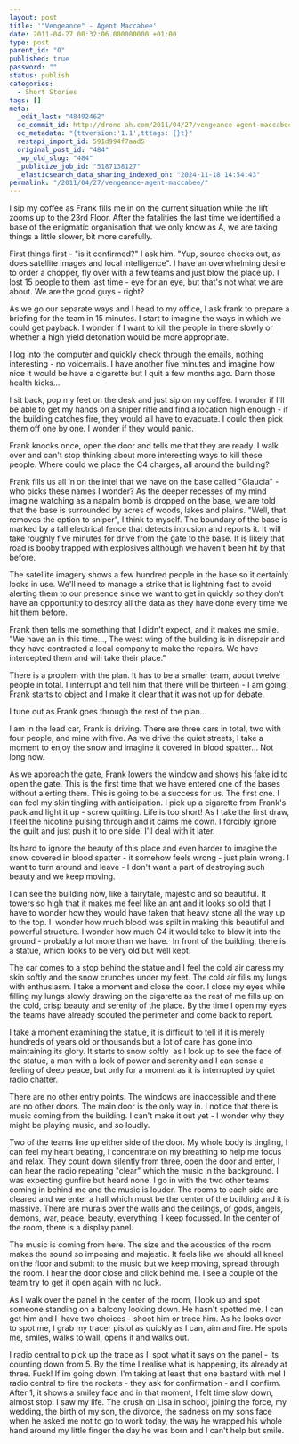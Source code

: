 ```yaml
---
layout: post
title: '"Vengeance" - Agent Maccabee'
date: 2011-04-27 00:32:06.000000000 +01:00
type: post
parent_id: "0"
published: true
password: ""
status: publish
categories:
  - Short Stories
tags: []
meta:
  _edit_last: "48492462"
  oc_commit_id: http://drone-ah.com/2011/04/27/vengeance-agent-maccabee/1303860729
  oc_metadata: "{ttversion:'1.1',tttags: {}t}"
  restapi_import_id: 591d994f7aad5
  original_post_id: "484"
  _wp_old_slug: "484"
  _publicize_job_id: "5187138127"
  _elasticsearch_data_sharing_indexed_on: "2024-11-18 14:54:43"
permalink: "/2011/04/27/vengeance-agent-maccabee/"
---
```


I sip my coffee as Frank fills me in on the current situation while the lift
zooms up to the 23rd Floor. After the fatalities the last time we identified a
base of the enigmatic organisation that we only know as A, we are taking things
a little slower, bit more carefully.

First things first - "is it confirmed?" I ask him. "Yup, source checks out, as
does satellite images and local intelligence". I have an overwhelming desire to
order a chopper, fly over with a few teams and just blow the place up. I lost 15
people to them last time - eye for an eye, but that's not what we are about. We
are the good guys - right?

As we go our separate ways and I head to my office, I ask frank to prepare a
briefing for the team in 15 minutes. I start to imagine the ways in which we
could get payback. I wonder if I want to kill the people in there slowly or
whether a high yield detonation would be more appropriate.

I log into the computer and quickly check through the emails, nothing
interesting - no voicemails. I have another five minutes and imagine how nice it
would be have a cigarette but I quit a few months ago. Darn those health
kicks...

<!-- more -->

I sit back, pop my feet on the desk and just sip on my coffee. I wonder if I'll
be able to get my hands on a sniper rifle and find a location high enough - if
the building catches fire, they would all have to evacuate. I could then pick
them off one by one. I wonder if they would panic.

Frank knocks once, open the door and tells me that they are ready. I walk over
and can't stop thinking about more interesting ways to kill these people. Where
could we place the C4 charges, all around the building?

Frank fills us all in on the intel that we have on the base called "Glaucia" -
who picks these names I wonder? As the deeper recesses of my mind imagine
watching as a napalm bomb is dropped on the base, we are told that the base is
surrounded by acres of woods, lakes and plains. "Well, that removes the option
to sniper", I think to myself. The boundary of the base is marked by a tall
electrical fence that detects intrusion and reports it. It will take roughly
five minutes for drive from the gate to the base. It is likely that road is
booby trapped with explosives although we haven't been hit by that before.

The satellite imagery shows a few hundred people in the base so it certainly
looks in use. We'll need to manage a strike that is lightning fast to avoid
alerting them to our presence since we want to get in quickly so they don't have
an opportunity to destroy all the data as they have done every time we hit them
before.

Frank then tells me something that I didn't expect, and it makes me smile. "We
have an in this time..., The west wing of the building is in disrepair and they
have contracted a local company to make the repairs. We have intercepted them
and will take their place."

There is a problem with the plan. It has to be a smaller team, about twelve
people in total. I interrupt and tell him that there will be thirteen - I am
going! Frank starts to object and I make it clear that it was not up for debate.

I tune out as Frank goes through the rest of the plan...

I am in the lead car, Frank is driving. There are three cars in total, two with
four people, and mine with five. As we drive the quiet streets, I take a moment
to enjoy the snow and imagine it covered in blood spatter... Not long now.

As we approach the gate, Frank lowers the window and shows his fake id to open
the gate. This is the first time that we have entered one of the bases without
alerting them. This is going to be a success for us. The first one. I can feel
my skin tingling with anticipation. I pick up a cigarette from Frank's pack and
light it up - screw quitting. Life is too short! As I take the first draw, I
feel the nicotine pulsing through and it calms me down. I forcibly ignore the
guilt and just push it to one side. I'll deal with it later.

Its hard to ignore the beauty of this place and even harder to imagine the snow
covered in blood spatter - it somehow feels wrong - just plain wrong. I want to
turn around and leave - I don't want a part of destroying such beauty and we
keep moving.

I can see the building now, like a fairytale, majestic and so beautiful. It
towers so high that it makes me feel like an ant and it looks so old that I have
to wonder how they would have taken that heavy stone all the way up to the top.
I  wonder how much blood was spilt in making this beautiful and powerful
structure. I wonder how much C4 it would take to blow it into the ground -
probably a lot more than we have.  In front of the building, there is a statue,
which looks to be very old but well kept.

The car comes to a stop behind the statue and I feel the cold air caress my skin
softly and the snow crunches under my feet. The cold air fills my lungs with
enthusiasm. I take a moment and close the door. I close my eyes while filling my
lungs slowly drawing on the cigarette as the rest of me fills up on the cold,
crisp beauty and serenity of the place. By the time I open my eyes the teams
have already scouted the perimeter and come back to report.

I take a moment examining the statue, it is difficult to tell if it is merely
hundreds of years old or thousands but a lot of care has gone into maintaining
its glory. It starts to snow softly  as I look up to see the face of the statue,
a man with a look of power and serenity and I can sense a feeling of deep peace,
but only for a moment as it is interrupted by quiet radio chatter.

There are no other entry points. The windows are inaccessible and there are no
other doors. The main door is the only way in. I notice that there is music
coming from the building. I can't make it out yet - I wonder why they might be
playing music, and so loudly.

Two of the teams line up either side of the door. My whole body is tingling, I
can feel my heart beating, I concentrate on my breathing to help me focus and
relax. They count down silently from three, open the door and enter, I can hear
the radio repeating "clear" which the music in the background. I was expecting
gunfire but heard none. I go in with the two other teams coming in behind me and
the music is louder. The rooms to each side are cleared and we enter a hall
which must be the center of the building and it is massive. There are murals
over the walls and the ceilings, of gods, angels, demons, war, peace, beauty,
everything. I keep focussed. In the center of the room, there is a display
panel.

The music is coming from here. The size and the acoustics of the room makes the
sound so imposing and majestic. It feels like we should all kneel on the floor
and submit to the music but we keep moving, spread through the room. I hear the
door close and click behind me. I see a couple of the team try to get it open
again with no luck.

As I walk over the panel in the center of the room, I look up and spot someone
standing on a balcony looking down. He hasn't spotted me. I can get him and I 
have two choices - shoot him or trace him. As he looks over to spot me, I grab
my tracer pistol as quickly as I can, aim and fire. He spots me, smiles, walks
to wall, opens it and walks out.

I radio central to pick up the trace as I  spot what it says on the panel - its
counting down from 5. By the time I realise what is happening, its already at
three. Fuck! If im going down, I'm taking at least that one bastard with me! I
radio central to fire the rockets - they ask for confirmation - and I confirm.
After 1, it shows a smiley face and in that moment, I felt time slow down,
almost stop. I saw my life. The crush on Lisa in school, joining the force, my
wedding, the birth of my son, the divorce, the sadness on my sons face when he
asked me not to go to work today, the way he wrapped his whole hand around my
little finger the day he was born and I can't help but smile.
